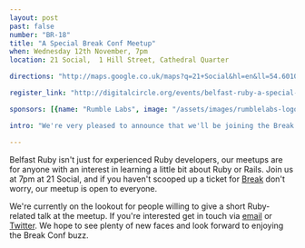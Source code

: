 ```yaml
---
layout: post
past: false
number: "BR-18"
title: "A Special Break Conf Meetup"
when: Wednesday 12th November, 7pm
location: 21 Social,  1 Hill Street, Cathedral Quarter

directions: "http://maps.google.co.uk/maps?q=21+Social&hl=en&ll=54.601095,-5.926309&spn=0.01018,0.025921&sll=54.592891,-5.929399&sspn=0.010182,0.025921&oq=21+social&vpsrc=6&hq=21+Social&t=m&z=16"

register_link: "http://digitalcircle.org/events/belfast-ruby-a-special-break-conf-meetup"

sponsors: [{name: "Rumble Labs", image: "/assets/images/rumblelabs-logo.png", link: "http://rumblelabs.com"}, {name: "Shopkeep", image: "/assets/images/shopkeeppos-logo.png", link: "http://shopkeep.com"}, {name: "Nuu", image: "/assets/images/nuu-logo.png", link: "http://nuu.in"}]

intro: "We're very pleased to announce that we'll be joining the Break Conference fringe activities. Our meetup will be happening on Wednesday 12th November at 21 Social, where we plan to host a series of lightening talks. Join us for some code discussion and a few drinks. We'd also like to invite anyone interested in speaking to get involved."

---
```


Belfast Ruby isn't just for experienced Ruby developers, our meetups are for anyone with an interest in learning a little bit about Ruby or Rails. Join us at 7pm at 21 Social, and if you haven't scooped up a ticket for [Break](http://breakconf.org/) don't worry, our meetup is open to everyone.

We're currently on the lookout for people willing to give a short Ruby-related talk at the meetup. If you're interested get in touch via [email](mailto:mkeizer@rumblelabs.com) or [Twitter](http://twitter.com/belfastruby). We hope to see plenty of new faces and look forward to enjoying the Break Conf buzz.




